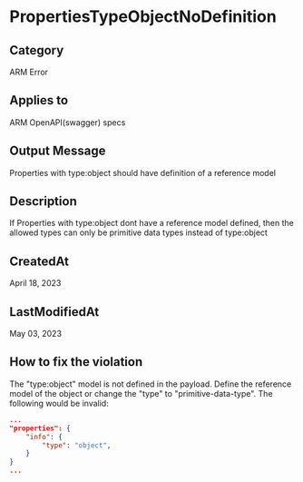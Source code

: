 # PropertiesTypeObjectNoDefinition

## Category

ARM Error

## Applies to

ARM OpenAPI(swagger) specs

## Output Message

Properties with type:object should have definition of a reference model

## Description

If Properties with type:object dont have a reference model defined, then the allowed types can only be primitive data types instead of type:object

## CreatedAt

April 18, 2023

## LastModifiedAt

May 03, 2023

## How to fix the violation

The "type:object" model is not defined in the payload.
Define the reference model of the object or change the "type" to "primitive-data-type".
The following would be invalid:

```json
...
"properties": {
    "info": {
        "type": "object",
    }
}
...
```
